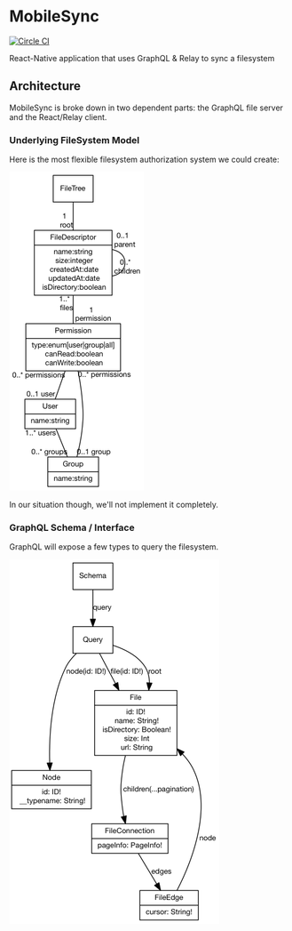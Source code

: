 # MobileSync

[![Circle CI](https://circleci.com/gh/rricard/MobileSync/tree/master.svg?style=svg)](https://circleci.com/gh/rricard/MobileSync/tree/master)

React-Native application that uses GraphQL &amp; Relay to sync a filesystem

## Architecture

MobileSync is broke down in two dependent parts: the GraphQL file server and the
React/Relay client.

### Underlying FileSystem Model

Here is the most flexible filesystem authorization system we could create:

![FileSystem Model](./models/filesystem.png)

In our situation though, we'll not implement it completely.

### GraphQL Schema / Interface

GraphQL will expose a few types to query the filesystem.

![GraphQL Schema](./models/schema.png)
